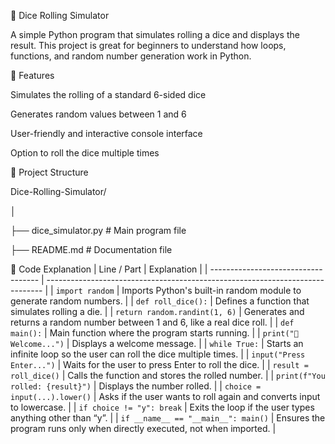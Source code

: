 🎲 Dice Rolling Simulator

A simple Python program that simulates rolling a dice and displays the result. This project is great for beginners to understand how loops, functions, and random number generation work in Python.

🚀 Features

Simulates the rolling of a standard 6-sided dice

Generates random values between 1 and 6

User-friendly and interactive console interface

Option to roll the dice multiple times

📁 Project Structure

Dice-Rolling-Simulator/ 

│

├── dice_simulator.py   # Main program file

├── README.md           # Documentation file

🧠 Code Explanation
| Line / Part                         | Explanation                                                                   |
| ----------------------------------- | ----------------------------------------------------------------------------- |
| `import random`                     | Imports Python's built-in random module to generate random numbers.           |
| `def roll_dice():`                  | Defines a function that simulates rolling a die.                              |
| `return random.randint(1, 6)`       | Generates and returns a random number between 1 and 6, like a real dice roll. |
| `def main():`                       | Main function where the program starts running.                               |
| `print("🎲 Welcome...")`            | Displays a welcome message.                                                   |
| `while True:`                       | Starts an infinite loop so the user can roll the dice multiple times.         |
| `input("Press Enter...")`           | Waits for the user to press Enter to roll the dice.                           |
| `result = roll_dice()`              | Calls the function and stores the rolled number.                              |
| `print(f"You rolled: {result}")`    | Displays the number rolled.                                                   |
| `choice = input(...).lower()`       | Asks if the user wants to roll again and converts input to lowercase.         |
| `if choice != "y": break`           | Exits the loop if the user types anything other than “y”.                     |
| `if __name__ == "__main__": main()` | Ensures the program runs only when directly executed, not when imported.      |

